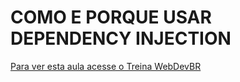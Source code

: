 COMO E PORQUE USAR DEPENDENCY INJECTION
=======

[Para ver esta aula acesse o Treina WebDevBR](http://treina.webdevbr.com.br/como-e-porque-usar-dependency-injection)
